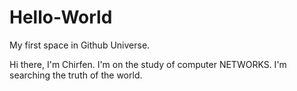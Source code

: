 # Hello-World
My first space in Github Universe.


Hi there, I'm Chirfen.
I'm on the study of computer NETWORKS.
I'm searching the truth of the world.
